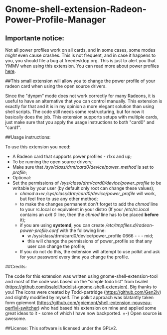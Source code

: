 Gnome-shell-extension-Radeon-Power-Profile-Manager
==================================================

## Importante notice:
Not all power profiles work on all cards, and in some cases, some modes *might* even cause crashes. This is not frequent, and in case it happens to you, you should file a bug at freedesktop.org.
This is just to alert you that YMMV when using this extension. You can read more about power profiles [here](http://www.x.org/wiki/RadeonFeature#KMS_Power_Management_Options "X.org documentation on Radeon power profiles").

##This small extension will allow you to change the power profile of your radeon card when using the open source drivers.

Since the "dynpm" mode does not work correctly for many Radeons, it is useful to have an alternative that you can control manually.
This extension is exactly for that and it is in my opinion a more elegant solution than using shell scripts.
The code still needs some restructuring, but for now it basically does the job.
This extension supports setups with multiple cards, just make sure that you apply the usage instructions to both "card0" and "card1".

##Usage instructions:

To use this extension you need:
* A Radeon card that supports power profiles - r1xx and up;
* To be running the open source drivers;
* Make sure that */sys/class/drm/card0/device/power_method* is set to *profile*;
* Optional:
* Set the permissions of */sys/class/drm/card0/device/power_profile* to be writable by your user (by default only root can change these values);
    * *chmod a+w /sys/class/drm/card0/device/power_profile* will work, but feel free to use any other method;
    * to make the changes permanent don't forget to add the *chmod* line to your rc.local or equivalent in your distro (If your */etc/rc.local* contains an *exit 0* line, then the *chmod* line has to be placed **before** it);
    * if you are using **systemd**, you can create */etc/tmpfiles.d/radeon-power-profile.conf* with the following line:
        * w /sys/class/drm/card0/device/power_profile 0666 - - - mid;
        * this will change the permissions of power_profile so that any user can change the profile;
    * If you do not do this, the extension will attempt to use polkit and ask for your password every time you change the profile.

##Credits:

The code for this extension was written using gnome-shell-extension-tool and most of the code was based on the "simple todo list" from bsaleil (https://github.com/bsaleil/todolist-gnome-shell-extension). Big thanks to you!
The icons were created by Todd-partridge (https://github.com/Gen2ly) and slightly modified by myself.
The polkit approach was blatantly taken form gpiemont (https://github.com/gpiemont/shell-extension-nouveau-perflvl-switcher) who had based his extension on mine and applied some great ideas to it - some of which I have now backported. =-) Open source **is** awesome.

##License:
This software is licensed under the GPLv2.
